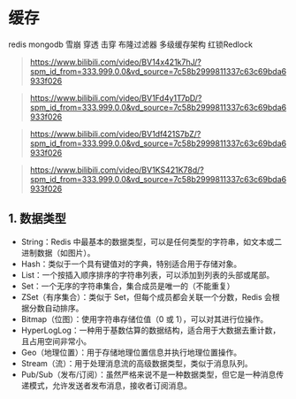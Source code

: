 # 缓存
redis mongodb 雪崩 穿透 击穿 布隆过滤器 多级缓存架构
红锁Redlock

> https://www.bilibili.com/video/BV14x421k7hJ/?spm_id_from=333.999.0.0&vd_source=7c58b2999811337c63c69bda6933f026

> https://www.bilibili.com/video/BV1Fd4y1T7pD/?spm_id_from=333.999.0.0&vd_source=7c58b2999811337c63c69bda6933f026

> https://www.bilibili.com/video/BV1df421S7bZ/?spm_id_from=333.999.0.0&vd_source=7c58b2999811337c63c69bda6933f026

> https://www.bilibili.com/video/BV1KS421K78d/?spm_id_from=333.999.0.0&vd_source=7c58b2999811337c63c69bda6933f026

## 1. 数据类型

+ String：Redis 中最基本的数据类型，可以是任何类型的字符串，如文本或二进制数据（如图片）。
+ Hash：类似于一个具有键值对的字典，特别适合用于存储对象。
+ List：一个按插入顺序排序的字符串列表，可以添加到列表的头部或尾部。
+ Set：一个无序的字符串集合，集合成员是唯一的（不能重复）
+ ZSet（有序集合）：类似于 Set，但每个成员都会关联一个分数，Redis 会根据分数自动排序。
+ Bitmap（位图）：使用字符串存储位值（0 或 1），可以对其进行位操作。
+ HyperLogLog：一种用于基数估算的数据结构，适合用于大数据去重计数，且占用空间非常小。
+ Geo（地理位置）：用于存储地理位置信息并执行地理位置操作。
+ Stream（流）：用于处理消息流的高级数据类型，类似于消息队列。
+ Pub/Sub（发布/订阅）：虽然严格来说不是一种数据类型，但它是一种消息传递模式，允许发送者发布消息，接收者订阅消息。

